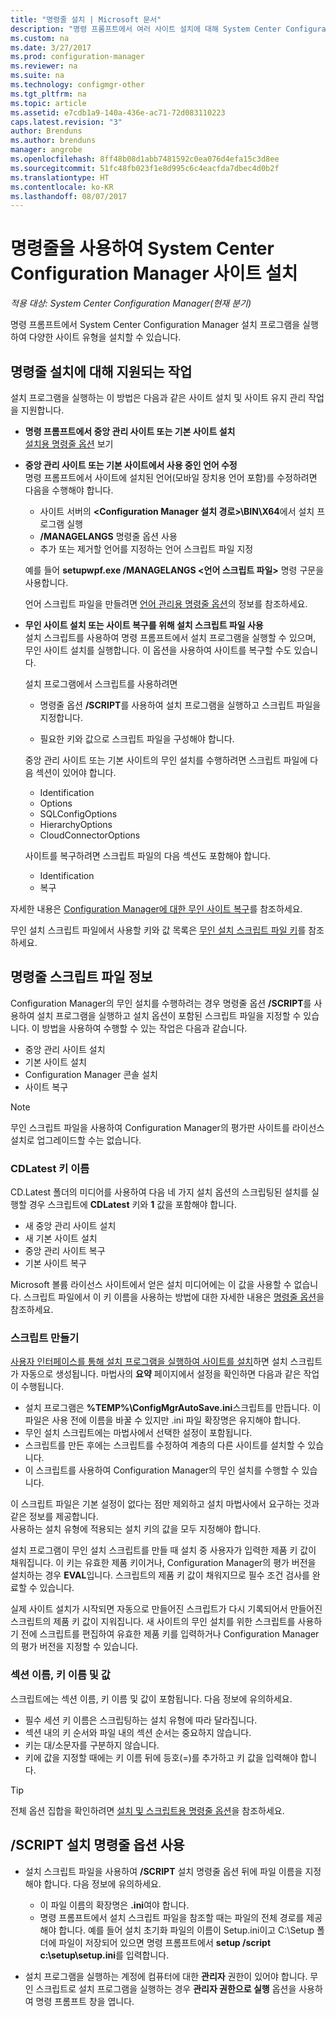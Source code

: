 ```yaml
---
title: "명령줄 설치 | Microsoft 문서"
description: "명령 프롬프트에서 여러 사이트 설치에 대해 System Center Configuration Manager 설치 프로그램을 실행하는 방법을 알아봅니다."
ms.custom: na
ms.date: 3/27/2017
ms.prod: configuration-manager
ms.reviewer: na
ms.suite: na
ms.technology: configmgr-other
ms.tgt_pltfrm: na
ms.topic: article
ms.assetid: e7cdb1a9-140a-436e-ac71-72d083110223
caps.latest.revision: "3"
author: Brenduns
ms.author: brenduns
manager: angrobe
ms.openlocfilehash: 8ff48b08d1abb7481592c0ea076d4efa15c3d8ee
ms.sourcegitcommit: 51fc48fb023f1e8d995c6c4eacfda7dbec4d0b2f
ms.translationtype: HT
ms.contentlocale: ko-KR
ms.lasthandoff: 08/07/2017
---
```

# <a name="use-a-command-line-to-install-system-center-configuration-manager-sites"></a>명령줄을 사용하여 System Center Configuration Manager 사이트 설치

*적용 대상: System Center Configuration Manager(현재 분기)*

 명령 프롬프트에서 System Center Configuration Manager 설치 프로그램을 실행하여 다양한 사이트 유형을 설치할 수 있습니다.

## <a name="supported-tasks-for-command-line-installations"></a>명령줄 설치에 대해 지원되는 작업
 설치 프로그램을 실행하는 이 방법은 다음과 같은 사이트 설치 및 사이트 유지 관리 작업을 지원합니다.

-   **명령 프롬프트에서 중앙 관리 사이트 또는 기본 사이트 설치**  
  [설치용 명령줄 옵션](../../../../core/servers/deploy/install/command-line-options-for-setup.md) 보기

-  **중앙 관리 사이트 또는 기본 사이트에서 사용 중인 언어 수정**  
    명령 프롬프트에서 사이트에 설치된 언어(모바일 장치용 언어 포함)를 수정하려면 다음을 수행해야 합니다.  

     -   사이트 서버의 **&lt;Configuration Manager 설치 경로\>\BIN\X64**에서 설치 프로그램 실행
     -   **/MANAGELANGS** 명령줄 옵션 사용
     -   추가 또는 제거할 언어를 지정하는 언어 스크립트 파일 지정  

    예를 들어 **setupwpf.exe /MANAGELANGS &lt;언어 스크립트 파일\>** 명령 구문을 사용합니다.  

    언어 스크립트 파일을 만들려면 [언어 관리용 명령줄 옵션](../../../../core/servers/deploy/install/command-line-options-for-setup.md#bkmk_Lang)의 정보를 참조하세요.  

-  **무인 사이트 설치 또는 사이트 복구를 위해 설치 스크립트 파일 사용**  
    설치 스크립트를 사용하여 명령 프롬프트에서 설치 프로그램을 실행할 수 있으며, 무인 사이트 설치를 실행합니다. 이 옵션을 사용하여 사이트를 복구할 수도 있습니다.    

    설치 프로그램에서 스크립트를 사용하려면  

    -   명령줄 옵션 **/SCRIPT**를 사용하여 설치 프로그램을 실행하고 스크립트 파일을 지정합니다.  

    -   필요한 키와 값으로 스크립트 파일을 구성해야 합니다.  

    중앙 관리 사이트 또는 기본 사이트의 무인 설치를 수행하려면 스크립트 파일에 다음 섹션이 있어야 합니다.  

    -   Identification    
    -   Options    
    -   SQLConfigOptions    
      -   HierarchyOptions    
    -   CloudConnectorOptions   

    사이트를 복구하려면 스크립트 파일의 다음 섹션도 포함해야 합니다.  

    -   Identification  
    -   복구

자세한 내용은 [Configuration Manager에 대한 무인 사이트 복구](/sccm/protect/understand/unattended-recovery)를 참조하세요.  

무인 설치 스크립트 파일에서 사용할 키와 값 목록은 [무인 설치 스크립트 파일 키](../../../../core/servers/deploy/install/command-line-options-for-setup.md#bkmk_Unattended)를 참조하세요.  

## <a name="about-the-command-line-script-file"></a>명령줄 스크립트 파일 정보  
 Configuration Manager의 무인 설치를 수행하려는 경우 명령줄 옵션 **/SCRIPT**를 사용하여 설치 프로그램을 실행하고 설치 옵션이 포함된 스크립트 파일을 지정할 수 있습니다. 이 방법을 사용하여 수행할 수 있는 작업은 다음과 같습니다.  

-   중앙 관리 사이트 설치  
-   기본 사이트 설치  
-   Configuration Manager 콘솔 설치  
-   사이트 복구  

> [!NOTE]  
>  무인 스크립트 파일을 사용하여 Configuration Manager의 평가판 사이트를 라이선스 설치로 업그레이드할 수는 없습니다.  

### <a name="the-cdlatest-key-name"></a>CDLatest 키 이름
CD.Latest 폴더의 미디어를 사용하여 다음 네 가지 설치 옵션의 스크립팅된 설치를 실행할 경우 스크립트에 **CDLatest** 키와 **1** 값을 포함해야 합니다.
- 새 중앙 관리 사이트 설치
- 새 기본 사이트 설치
- 중앙 관리 사이트 복구
- 기본 사이트 복구

Microsoft 볼륨 라이선스 사이트에서 얻은 설치 미디어에는 이 값을 사용할 수 없습니다.
스크립트 파일에서 이 키 이름을 사용하는 방법에 대한 자세한 내용은 [명령줄 옵션](/sccm/core/servers/deploy/install/command-line-options-for-setup)을 참조하세요.



### <a name="create-the-script"></a>스크립트 만들기
[사용자 인터페이스를 통해 설치 프로그램을 실행하여 사이트를 설치](../../../../core/servers/deploy/install/use-the-setup-wizard-to-install-sites.md)하면 설치 스크립트가 자동으로 생성됩니다.  마법사의 **요약** 페이지에서 설정을 확인하면 다음과 같은 작업이 수행됩니다.  

-   설치 프로그램은 **%TEMP%\ConfigMgrAutoSave.ini**스크립트를 만듭니다.  이 파일은 사용 전에 이름을 바꿀 수 있지만 .ini 파일 확장명은 유지해야 합니다.  
-   무인 설치 스크립트에는 마법사에서 선택한 설정이 포함됩니다.  
-   스크립트를 만든 후에는 스크립트를 수정하여 계층의 다른 사이트를 설치할 수 있습니다.  
-   이 스크립트를 사용하여 Configuration Manager의 무인 설치를 수행할 수 있습니다.  

이 스크립트 파일은 기본 설정이 없다는 점만 제외하고 설치 마법사에서 요구하는 것과 같은 정보를 제공합니다.   
사용하는 설치 유형에 적용되는 설치 키의 값을 모두 지정해야 합니다.   

설치 프로그램이 무인 설치 스크립트를 만들 때 설치 중 사용자가 입력한 제품 키 값이 채워집니다. 이 키는 유효한 제품 키이거나, Configuration Manager의 평가 버전을 설치하는 경우 **EVAL**입니다. 스크립트의 제품 키 값이 채워지므로 필수 조건 검사를 완료할 수 있습니다.   

실제 사이트 설치가 시작되면 자동으로 만들어진 스크립트가 다시 기록되어서 만들어진 스크립트의 제품 키 값이 지워집니다. 새 사이트의 무인 설치를 위한 스크립트를 사용하기 전에 스크립트를 편집하여 유효한 제품 키를 입력하거나 Configuration Manager의 평가 버전을 지정할 수 있습니다.  

### <a name="section-names-key-names-and-values"></a>섹션 이름, 키 이름 및 값
스크립트에는 섹션 이름, 키 이름 및 값이 포함됩니다. 다음 정보에 유의하세요.
-   필수 세션 키 이름은 스크립팅하는 설치 유형에 따라 달라집니다.
-   섹션 내의 키 순서와 파일 내의 섹션 순서는 중요하지 않습니다.     
-   키는 대/소문자를 구분하지 않습니다.  
-   키에 값을 지정할 때에는 키 이름 뒤에 등호(=)를 추가하고 키 값을 입력해야 합니다.    

> [!TIP]  
>  전체 옵션 집합을 확인하려면 [설치 및 스크립트용 명령줄 옵션](../../../../core/servers/deploy/install/command-line-options-for-setup.md)을 참조하세요.  

## <a name="use-the-script-setup-command-line-option"></a>/SCRIPT 설치 명령줄 옵션 사용

-   설치 스크립트 파일을 사용하여 **/SCRIPT** 설치 명령줄 옵션 뒤에 파일 이름을 지정해야 합니다. 다음 정보에 유의하세요.   
    -   이 파일 이름의 확장명은 **.ini**여야 합니다.  
    -   명령 프롬프트에서 설치 스크립트 파일을 참조할 때는 파일의 전체 경로를 제공해야 합니다. 예를 들어 설치 초기화 파일의 이름이 Setup.ini이고 C:\Setup 폴더에 파일이 저장되어 있으면 명령 프롬프트에서 **setup /script c:\setup\setup.ini**를 입력합니다.  

-   설치 프로그램을 실행하는 계정에 컴퓨터에 대한 **관리자** 권한이 있어야 합니다. 무인 스크립트로 설치 프로그램을 실행하는 경우 **관리자 권한으로 실행** 옵션을 사용하여 명령 프롬프트 창을 엽니다.   
